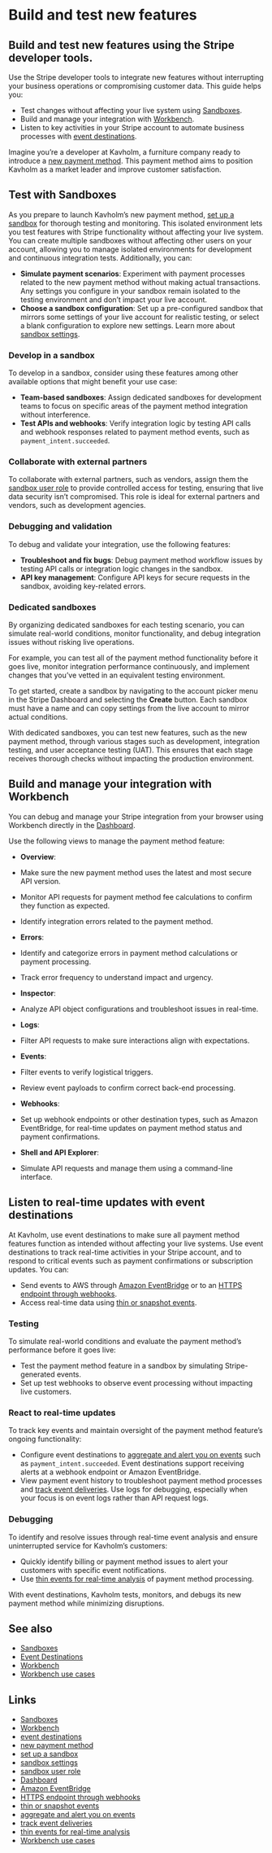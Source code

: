 # Build and test new features

## Build and test new features using the Stripe developer tools.

Use the Stripe developer tools to integrate new features without interrupting
your business operations or compromising customer data. This guide helps you:

- Test changes without affecting your live system using
[Sandboxes](https://docs.stripe.com/sandboxes).
- Build and manage your integration with
[Workbench](https://docs.stripe.com/workbench).
- Listen to key activities in your Stripe account to automate business processes
with [event destinations](https://docs.stripe.com/event-destinations).

Imagine you’re a developer at Kavholm, a furniture company ready to introduce a
[new payment
method](https://docs.stripe.com/payments/payment-methods/integration-options).
This payment method aims to position Kavholm as a market leader and improve
customer satisfaction.

## Test with Sandboxes

As you prepare to launch Kavholm’s new payment method, [set up a
sandbox](https://docs.stripe.com/sandboxes/dashboard/manage#create-a-sandbox)
for thorough testing and monitoring. This isolated environment lets you test
features with Stripe functionality without affecting your live system. You can
create multiple sandboxes without affecting other users on your account,
allowing you to manage isolated environments for development and continuous
integration tests. Additionally, you can:

- **Simulate payment scenarios**: Experiment with payment processes related to
the new payment method without making actual transactions. Any settings you
configure in your sandbox remain isolated to the testing environment and don’t
impact your live account.
- **Choose a sandbox configuration**: Set up a pre-configured sandbox that
mirrors some settings of your live account for realistic testing, or select a
blank configuration to explore new settings. Learn more about [sandbox
settings](https://docs.stripe.com/sandboxes/dashboard/sandbox-settings).

### Develop in a sandbox

To develop in a sandbox, consider using these features among other available
options that might benefit your use case:

- **Team-based sandboxes**: Assign dedicated sandboxes for development teams to
focus on specific areas of the payment method integration without interference.
- **Test APIs and webhooks**: Verify integration logic by testing API calls and
webhook responses related to payment method events, such as
`payment_intent.succeeded`.

### Collaborate with external partners

To collaborate with external partners, such as vendors, assign them the [sandbox
user
role](https://docs.stripe.com/sandboxes/dashboard/manage-access#manage-access)
to provide controlled access for testing, ensuring that live data security isn’t
compromised. This role is ideal for external partners and vendors, such as
development agencies.

### Debugging and validation

To debug and validate your integration, use the following features:

- **Troubleshoot and fix bugs**: Debug payment method workflow issues by testing
API calls or integration logic changes in the sandbox.
- **API key management**: Configure API keys for secure requests in the sandbox,
avoiding key-related errors.

### Dedicated sandboxes

By organizing dedicated sandboxes for each testing scenario, you can simulate
real-world conditions, monitor functionality, and debug integration issues
without risking live operations.

For example, you can test all of the payment method functionality before it goes
live, monitor integration performance continuously, and implement changes that
you’ve vetted in an equivalent testing environment.

To get started, create a sandbox by navigating to the account picker menu in the
Stripe Dashboard and selecting the **Create** button. Each sandbox must have a
name and can copy settings from the live account to mirror actual conditions.

With dedicated sandboxes, you can test new features, such as the new payment
method, through various stages such as development, integration testing, and
user acceptance testing (UAT). This ensures that each stage receives thorough
checks without impacting the production environment.

## Build and manage your integration with Workbench

You can debug and manage your Stripe integration from your browser using
Workbench directly in the
[Dashboard](https://docs.stripe.com/workbench#get-started).

Use the following views to manage the payment method feature:

- **Overview**:

- Make sure the new payment method uses the latest and most secure API version.
- Monitor API requests for payment method fee calculations to confirm they
function as expected.
- Identify integration errors related to the payment method.
- **Errors**:

- Identify and categorize errors in payment method calculations or payment
processing.
- Track error frequency to understand impact and urgency.
- **Inspector**:

- Analyze API object configurations and troubleshoot issues in real-time.
- **Logs**:

- Filter API requests to make sure interactions align with expectations.
- **Events**:

- Filter events to verify logistical triggers.
- Review event payloads to confirm correct back-end processing.
- **Webhooks**:

- Set up webhook endpoints or other destination types, such as Amazon
EventBridge, for real-time updates on payment method status and payment
confirmations.
- **Shell and API Explorer**:

- Simulate API requests and manage them using a command-line interface.

## Listen to real-time updates with event destinations

At Kavholm, use event destinations to make sure all payment method features
function as intended without affecting your live systems. Use event destinations
to track real-time activities in your Stripe account, and to respond to critical
events such as payment confirmations or subscription updates. You can:

- Send events to AWS through [Amazon
EventBridge](https://docs.stripe.com/event-destinations/eventbridge) or to an
[HTTPS endpoint through webhooks](https://docs.stripe.com/webhooks).
- Access real-time data using [thin or snapshot
events](https://docs.stripe.com/event-destinations#events-overview).

### Testing

To simulate real-world conditions and evaluate the payment method’s performance
before it goes live:

- Test the payment method feature in a sandbox by simulating Stripe-generated
events.
- Set up test webhooks to observe event processing without impacting live
customers.

### React to real-time updates

To track key events and maintain oversight of the payment method feature’s
ongoing functionality:

- Configure event destinations to [aggregate and alert you on
events](https://docs.stripe.com/event-destinations#event-permissions) such as
`payment_intent.succeeded`. Event destinations support receiving alerts at a
webhook endpoint or Amazon EventBridge.
- View payment event history to troubleshoot payment method processes and [track
event deliveries](https://docs.stripe.com/event-destinations#event-retention).
Use logs for debugging, especially when your focus is on event logs rather than
API request logs.

### Debugging

To identify and resolve issues through real-time event analysis and ensure
uninterrupted service for Kavholm’s customers:

- Quickly identify billing or payment method issues to alert your customers with
specific event notifications.
- Use [thin events for real-time
analysis](https://docs.stripe.com/event-destinations#prevent-application-errors)
of payment method processing.

With event destinations, Kavholm tests, monitors, and debugs its new payment
method while minimizing disruptions.

## See also

- [Sandboxes](https://docs.stripe.com/sandboxes)
- [Event Destinations](https://docs.stripe.com/event-destinations)
- [Workbench](https://docs.stripe.com/workbench)
- [Workbench use cases](https://docs.stripe.com/workbench/guides)

## Links

- [Sandboxes](https://docs.stripe.com/sandboxes)
- [Workbench](https://docs.stripe.com/workbench)
- [event destinations](https://docs.stripe.com/event-destinations)
- [new payment
method](https://docs.stripe.com/payments/payment-methods/integration-options)
- [set up a
sandbox](https://docs.stripe.com/sandboxes/dashboard/manage#create-a-sandbox)
- [sandbox
settings](https://docs.stripe.com/sandboxes/dashboard/sandbox-settings)
- [sandbox user
role](https://docs.stripe.com/sandboxes/dashboard/manage-access#manage-access)
- [Dashboard](https://docs.stripe.com/workbench#get-started)
- [Amazon EventBridge](https://docs.stripe.com/event-destinations/eventbridge)
- [HTTPS endpoint through webhooks](https://docs.stripe.com/webhooks)
- [thin or snapshot
events](https://docs.stripe.com/event-destinations#events-overview)
- [aggregate and alert you on
events](https://docs.stripe.com/event-destinations#event-permissions)
- [track event
deliveries](https://docs.stripe.com/event-destinations#event-retention)
- [thin events for real-time
analysis](https://docs.stripe.com/event-destinations#prevent-application-errors)
- [Workbench use cases](https://docs.stripe.com/workbench/guides)